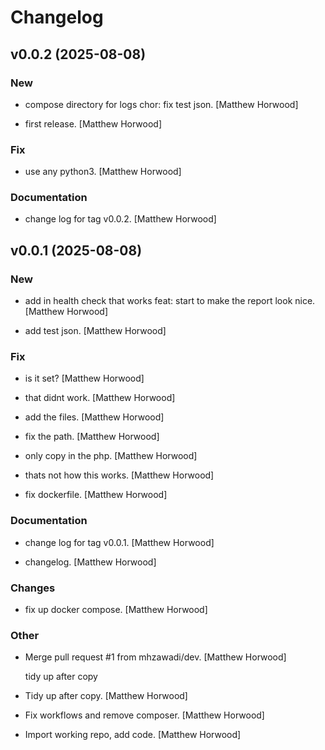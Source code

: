# Changelog


## v0.0.2 (2025-08-08)

### New

*  compose directory for logs chor: fix test json. [Matthew Horwood]

*  first release. [Matthew Horwood]

### Fix

*  use any python3. [Matthew Horwood]

### Documentation

*  change log for tag v0.0.2. [Matthew Horwood]


## v0.0.1 (2025-08-08)

### New

*  add in health check that works feat: start to make the report look nice. [Matthew Horwood]

*  add test json. [Matthew Horwood]

### Fix

*  is it set? [Matthew Horwood]

*  that didnt work. [Matthew Horwood]

*  add the files. [Matthew Horwood]

*  fix the path. [Matthew Horwood]

*  only copy in the php. [Matthew Horwood]

*  thats not how this works. [Matthew Horwood]

*  fix dockerfile. [Matthew Horwood]

### Documentation

*  change log for tag v0.0.1. [Matthew Horwood]

*  changelog. [Matthew Horwood]

### Changes

*  fix up docker compose. [Matthew Horwood]

### Other

* Merge pull request #1 from mhzawadi/dev. [Matthew Horwood]

  tidy up after copy

* Tidy up after copy. [Matthew Horwood]

* Fix workflows and remove composer. [Matthew Horwood]

* Import working repo, add code. [Matthew Horwood]


